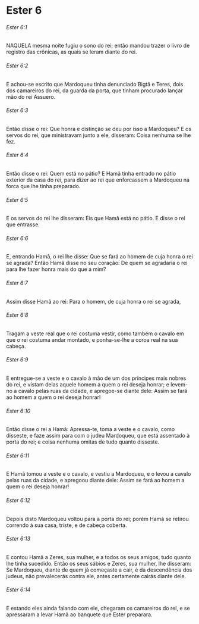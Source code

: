 # Ester 6

###### Ester 6:1

NAQUELA mesma noite fugiu o sono do rei; então mandou trazer o livro de registro das crônicas, as quais se leram diante do rei.

###### Ester 6:2

E achou-se escrito que Mardoqueu tinha denunciado Bigtã e Teres, dois dos camareiros do rei, da guarda da porta, que tinham procurado lançar mão do rei Assuero.

###### Ester 6:3

Então disse o rei: Que honra e distinção se deu por isso a Mardoqueu? E os servos do rei, que ministravam junto a ele, disseram: Coisa nenhuma se lhe fez.

###### Ester 6:4

Então disse o rei: Quem está no pátio? E Hamã tinha entrado no pátio exterior da casa do rei, para dizer ao rei que enforcassem a Mardoqueu na forca que lhe tinha preparado.

###### Ester 6:5

E os servos do rei lhe disseram: Eis que Hamã está no pátio. E disse o rei que entrasse.

###### Ester 6:6

E, entrando Hamã, o rei lhe disse: Que se fará ao homem de cuja honra o rei se agrada? Então Hamã disse no seu coração: De quem se agradaria o rei para lhe fazer honra mais do que a mim?

###### Ester 6:7

Assim disse Hamã ao rei: Para o homem, de cuja honra o rei se agrada,

###### Ester 6:8

Tragam a veste real que o rei costuma vestir, como também o cavalo em que o rei costuma andar montado, e ponha-se-lhe a coroa real na sua cabeça.

###### Ester 6:9

E entregue-se a veste e o cavalo à mão de um dos príncipes mais nobres do rei, e vistam delas aquele homem a quem o rei deseja honrar; e levem-no a cavalo pelas ruas da cidade, e apregoe-se diante dele: Assim se fará ao homem a quem o rei deseja honrar!

###### Ester 6:10

Então disse o rei a Hamã: Apressa-te, toma a veste e o cavalo, como disseste, e faze assim para com o judeu Mardoqueu, que está assentado à porta do rei; e coisa nenhuma omitas de tudo quanto disseste.

###### Ester 6:11

E Hamã tomou a veste e o cavalo, e vestiu a Mardoqueu, e o levou a cavalo pelas ruas da cidade, e apregoou diante dele: Assim se fará ao homem a quem o rei deseja honrar!

###### Ester 6:12

Depois disto Mardoqueu voltou para a porta do rei; porém Hamã se retirou correndo à sua casa, triste, e de cabeça coberta.

###### Ester 6:13

E contou Hamã a Zeres, sua mulher, e a todos os seus amigos, tudo quanto lhe tinha sucedido. Então os seus sábios e Zeres, sua mulher, lhe disseram: Se Mardoqueu, diante de quem já começaste a cair, é da descendência dos judeus, não prevalecerás contra ele, antes certamente cairás diante dele.

###### Ester 6:14

E estando eles ainda falando com ele, chegaram os camareiros do rei, e se apressaram a levar Hamã ao banquete que Ester preparara.

